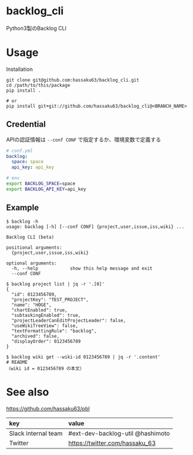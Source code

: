 # backlog_cli
Python3製のBacklog CLI

# Usage

Installation

```bach
git clone git@github.com:hassaku63/backlog_cli.git
cd /path/to/this/package
pip install .

# or
pip install git+git://github.com/hassaku63/backlog_cli@<BRANCH_NAME>
```

## Credential

APIの認証情報は `--conf CONF` で指定するか、環境変数で定義する

```yaml
# conf.yml
backlog:
  space: space
  api_key: api_key
``` 

```bash
# env
export BACKLOG_SPACE=space
export BACKLOG_API_KEY=api_key
```

## Example

```
$ backlog -h
usage: backlog [-h] [--conf CONF] {project,user,issue,iss,wiki} ...

Backlog CLI (beta)

positional arguments:
  {project,user,issue,iss,wiki}

optional arguments:
  -h, --help            show this help message and exit
  --conf CONF
```

```
$ backlog project list | jq -r '.[0]'
{
  "id": 0123456789,
  "projectKey": "TEST_PROJECT",
  "name": "HOGE",
  "chartEnabled": true,
  "subtaskingEnabled": true,
  "projectLeaderCanEditProjectLeader": false,
  "useWikiTreeView": false,
  "textFormattingRule": "backlog",
  "archived": false,
  "displayOrder": 0123456789
}
```

```
$ backlog wiki get --wiki-id 0123456789 | jq -r '.content'
# README
（wiki id = 0123456789 の本文）
```


# See also

https://github.com/hassaku63/pbl

|key|value|
|:---|:---|
|Slack internal team|#ext-dev-backlog-util @hashimoto|
|Twitter|https://twitter.com/hassaku_63|
